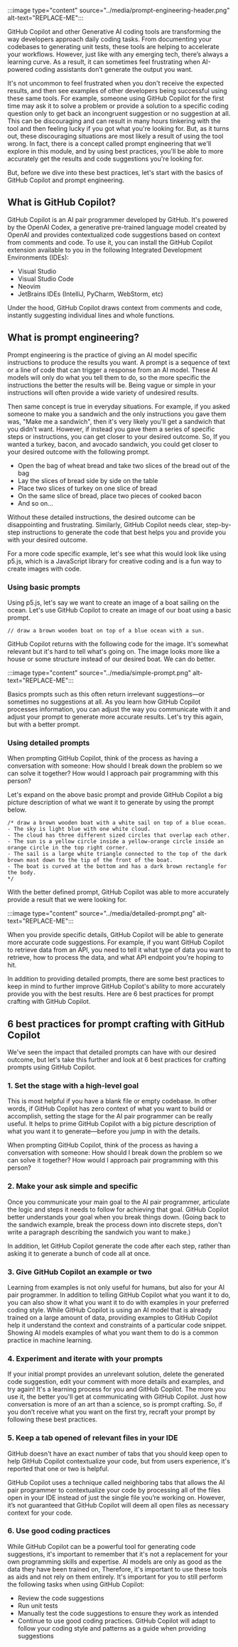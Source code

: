 :::image type="content" source="../media/prompt-engineering-header.png" alt-text="REPLACE-ME":::

GitHub Copilot and other Generative AI coding tools are transforming the way developers approach daily coding tasks. From documenting your codebases to generating unit tests, these tools are helping to accelerate your workflows. However, just like with any emerging tech, there’s always a learning curve. As a result, it can sometimes feel frustrating when AI-powered coding assistants don’t generate the output you want.

It's not uncommon to feel frustrated when you don't receive the expected results, and then see examples of other developers being successful using these same tools. For example, someone using GitHub Copilot for the first time may ask it to solve a problem or provide a solution to a specific coding question only to get back an incongruent suggestion or no suggestion at all. This can be discouraging and can result in many hours tinkering with the tool and then feeling lucky if you got what you're looking for. But, as it turns out, these discouraging situations are most likely a result of using the tool wrong. In fact, there is a concept called prompt engineering that we'll explore in this module, and by using best practices, you'll be able to more accurately get the results and code suggestions you're looking for.

But, before we dive into these best practices, let's start with the basics of GitHub Copilot and prompt engineering.

## What is GitHub Copilot?

GitHub Copilot is an AI pair programmer developed by GitHub. It's powered by the OpenAI Codex, a generative pre-trained language model created by OpenAI and provides contextualized code suggestions based on context from comments and code. To use it, you can install the GitHub Copilot extension available to you in the following Integrated Development Environments (IDEs):

- Visual Studio
- Visual Studio Code
- Neovim
- JetBrains IDEs (IntelliJ, PyCharm, WebStorm, etc)

Under the hood, GitHub Copilot draws context from comments and code, instantly suggesting individual lines and whole functions.

## What is prompt engineering?

Prompt engineering is the practice of giving an AI model specific instructions to produce the results you want. A prompt is a sequence of text or a line of code that can trigger a response from an AI model. These AI models will only do what you tell them to do, so the more specific the instructions the better the results will be. Being vague or simple in your instructions will often provide a wide variety of undesired results.

Then same concept is true in everyday situations. For example, if you asked someone to make you a sandwich and the only instructions you gave them was, "Make me a sandwich", then it's very likely you'll get a sandwich that you didn't want. However, if instead you gave them a series of specific steps or instructions, you can get closer to your desired outcome. So, If you wanted a turkey, bacon, and avocado sandwich, you could get closer to your desired outcome with the following prompt.

- Open the bag of wheat bread and take two slices of the bread out of the bag
- Lay the slices of bread side by side on the table
- Place two slices of turkey on one slice of bread
- On the same slice of bread, place two pieces of cooked bacon
- And so on...

Without these detailed instructions, the desired outcome can be disappointing and frustrating. Similarly, GitHub Copilot needs clear, step-by-step instructions to generate the code that best helps you and provide you with your desired outcome.

For a more code specific example, let's see what this would look like using p5.js, which is a JavaScript library for creative coding and is a fun way to create images with code.

### Using basic prompts

Using p5.js, let's say we want to create an image of a boat sailing on the ocean. Let's use GitHub Copilot to create an image of our boat using a basic prompt.

`
// draw a brown wooden boat on top of a blue ocean with a sun.
`

GitHub Copilot returns with the following code for the image. It's somewhat relevant but it's hard to tell what's going on. The image looks more like a house or some structure instead of our desired boat. We can do better.

:::image type="content" source="../media/simple-prompt.png" alt-text="REPLACE-ME":::

Basics prompts such as this often return irrelevant suggestions—or sometimes no suggestions at all. As you learn how GitHub Copilot processes information, you can adjust the way you communicate with it and adjust your prompt to generate more accurate results. Let's try this again, but with a better prompt.

### Using detailed prompts

When prompting GitHub Copilot, think of the process as having a conversation with someone: How should I break down the problem so we can solve it together? How would I approach pair programming with this person?

Let's expand on the above basic prompt and provide GitHub Copilot a big picture description of what we want it to generate by using the prompt below.

```
/* draw a brown wooden boat with a white sail on top of a blue ocean.
- The sky is light blue with one white cloud.
- The cloud has three different sized circles that overlap each other.
- The sun is a yellow circle inside a yellow-orange circle inside an orange circle in the top right corner.
- The sail is a large white triangle connected to the top of the dark brown mast down to the tip of the front of the boat.
- The boat is curved at the bottom and has a dark brown rectangle for the body.
*/
```

With the better defined prompt, GitHub Copilot was able to more accurately provide a result that we were looking for.

:::image type="content" source="../media/detailed-prompt.png" alt-text="REPLACE-ME":::

When you provide specific details, GitHub Copilot will be able to generate more accurate code suggestions. For example, if you want GitHub Copilot to retrieve data from an API, you need to tell it what type of data you want to retrieve, how to process the data, and what API endpoint you're hoping to hit.

In addition to providing detailed prompts, there are some best practices to keep in mind to further improve GitHub Copilot's ability to more accurately provide you with the best results. Here are 6 best practices for prompt crafting with GitHub Copilot. 

## 6 best practices for prompt crafting with GitHub Copilot

We've seen the impact that detailed prompts can have with our desired outcome, but let's take this further and look at 6 best practices for crafting prompts using GitHub Copilot.

### 1. Set the stage with a high-level goal

This is most helpful if you have a blank file or empty codebase. In other words, if GitHub Copilot has zero context of what you want to build or accomplish, setting the stage for the AI pair programmer can be really useful. It helps to prime GitHub Copilot with a big picture description of what you want it to generate—before you jump in with the details.

When prompting GitHub Copilot, think of the process as having a conversation with someone: How should I break down the problem so we can solve it together? How would I approach pair programming with this person?

### 2. Make your ask simple and specific

Once you communicate your main goal to the AI pair programmer, articulate the logic and steps it needs to follow for achieving that goal. GitHub Copilot better understands your goal when you break things down. (Going back to the sandwich example, break the process down into discrete steps, don't write a paragraph describing the sandwich you want to make.)

In addition, let GitHub Copilot generate the code after each step, rather than asking it to generate a bunch of code all at once.

### 3. Give GitHub Copilot an example or two

Learning from examples is not only useful for humans, but also for your AI pair programmer. In addition to telling GitHub Copilot what you want it to do, you can also show it what you want it to do with examples in your preferred coding style. While GitHub Copilot is using an AI model that is already trained on a large amount of data, providing examples to GitHub Copilot help it understand the context and constraints of a particular code snippet. Showing AI models examples of what you want them to do is a common practice in machine learning.

### 4. Experiment and iterate with your prompts

If your initial prompt provides an unrelevant solution, delete the generated code suggestion, edit your comment with more details and examples, and try again! It's a learning process for you and GitHub Copilot. The more you use it, the better you'll get at communicating with GitHub Copilot. Just how conversation is more of an art than a science, so is prompt crafting. So, if you don’t receive what you want on the first try, recraft your prompt by following these best practices.

### 5. Keep a tab opened of relevant files in your IDE

GitHub doesn't have an exact number of tabs that you should keep open to help GitHub Copilot contextualize your code, but from users experience, it's reported that one or two is helpful.

GitHub Copilot uses a technique called neighboring tabs that allows the AI pair programmer to contextualize your code by processing all of the files open in your IDE instead of just the single file you’re working on. However, it’s not guaranteed that GitHub Copilot will deem all open files as necessary context for your code.

### 6. Use good coding practices

While GitHub Copilot can be a powerful tool for generating code suggestions, it's important to remember that it's not a replacement for your own programming skills and expertise. AI models are only as good as the data they have been trained on, Therefore, it's important to use these tools as aids and not rely on them entirely. It's important for you to still perform the following tasks when using GitHub Copilot:

- Review the code suggestions
- Run unit tests
- Manually test the code suggestions to ensure they work as intended
- Continue to use good coding practices. GitHub Copilot will adapt to follow your coding style and patterns as a guide when providing suggestions
